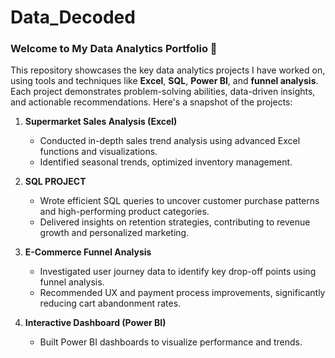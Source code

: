 # Data_Decoded
### Welcome to My Data Analytics Portfolio 🚀

This repository showcases the key data analytics projects I have worked on, using tools and techniques like **Excel**, **SQL**, **Power BI**, and **funnel analysis**. Each project demonstrates problem-solving abilities, data-driven insights, and actionable recommendations. Here's a snapshot of the projects:

1. **Supermarket Sales Analysis (Excel)**  
   - Conducted in-depth sales trend analysis using advanced Excel functions and visualizations.  
   - Identified seasonal trends, optimized inventory management.

2. **SQL PROJECT**  
   - Wrote efficient SQL queries to uncover customer purchase patterns and high-performing product categories.  
   - Delivered insights on retention strategies, contributing to revenue growth and personalized marketing.

3. **E-Commerce Funnel Analysis**  
   - Investigated user journey data to identify key drop-off points using funnel analysis.  
   - Recommended UX and payment process improvements, significantly reducing cart abandonment rates.  
4. **Interactive Dashboard (Power BI)**  
   - Built Power BI dashboards to visualize performance and trends.
     
      
